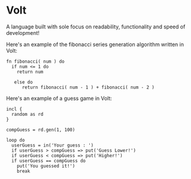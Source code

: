 # Volt
A language built with sole focus on readability, functionality and speed of development!

Here's an example of the fibonacci series generation algorithm written in Volt:
```
fn fibonacci( num ) do
  if num <= 1 do
    return num
    
   else do
      return fibonacci( num - 1 ) + fibonacci( num - 2 )
```

Here's an example of a guess game in Volt:
```
incl {
  random as rd
}

compGuess = rd.gen(1, 100)

loop do
  userGuess = in('Your guess : ')
  if userGuess > compGuess => put('Guess Lower!')
  if userGuess < compGuess => put('Higher!')
  if userGuess == compGuess do
    put('You guessed it!')
    break
```

